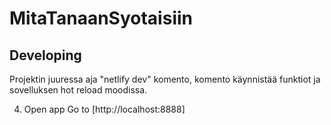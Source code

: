 # MitaTanaanSyotaisiin

## Developing

Projektin juuressa aja "netlify dev" komento, komento käynnistää funktiot ja sovelluksen hot reload moodissa.


4. Open app
   Go to [http://localhost:8888]
